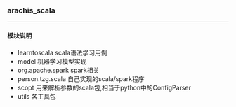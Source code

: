 ### arachis_scala
---------
#### 模块说明
- learntoscala scala语法学习用例
- model 机器学习模型实现
- org.apache.spark  spark相关
- person.tzg.scala 自己实现的scala/spark程序
- scopt 用来解析参数的scala包,相当于python中的ConfigParser
- utils 各工具包






